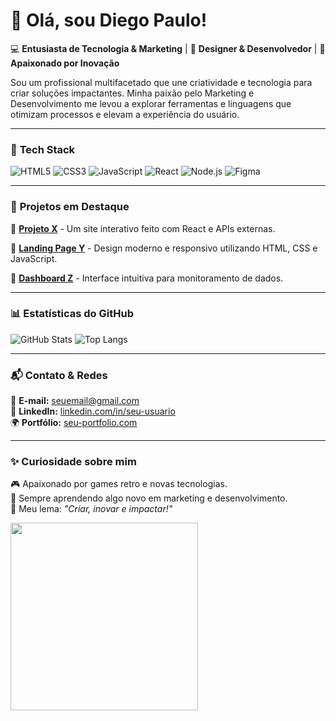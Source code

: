 <h1>👋 Olá, sou Diego Paulo!</h1> 

💻 **Entusiasta de Tecnologia & Marketing** | 🎨 **Designer & Desenvolvedor** | 🚀 **Apaixonado por Inovação**

Sou um profissional multifacetado que une criatividade e tecnologia para criar soluções impactantes. Minha paixão pelo Marketing e Desenvolvimento me levou a explorar ferramentas e linguagens que otimizam processos e elevam a experiência do usuário.

---

### 🚀 **Tech Stack**

![HTML5](https://img.shields.io/badge/HTML5-E34F26?style=for-the-badge&logo=html5&logoColor=white)
![CSS3](https://img.shields.io/badge/CSS3-1572B6?style=for-the-badge&logo=css3&logoColor=white)
![JavaScript](https://img.shields.io/badge/JavaScript-F7DF1E?style=for-the-badge&logo=javascript&logoColor=black)
![React](https://img.shields.io/badge/React-20232A?style=for-the-badge&logo=react&logoColor=61DAFB)
![Node.js](https://img.shields.io/badge/Node.js-43853D?style=for-the-badge&logo=node.js&logoColor=white)
![Figma](https://img.shields.io/badge/Figma-F24E1E?style=for-the-badge&logo=figma&logoColor=white)

---

### 📌 **Projetos em Destaque**

🔹 [**Projeto X**](https://github.com/seu-usuario/projeto-x) - Um site interativo feito com React e APIs externas.

🔹 [**Landing Page Y**](https://github.com/seu-usuario/landing-page-y) - Design moderno e responsivo utilizando HTML, CSS e JavaScript.

🔹 [**Dashboard Z**](https://github.com/seu-usuario/dashboard-z) - Interface intuitiva para monitoramento de dados.

---

### 📊 **Estatísticas do GitHub**

![GitHub Stats](https://github-readme-stats.vercel.app/api?username=seu-usuario&show_icons=true&theme=tokyonight)
![Top Langs](https://github-readme-stats.vercel.app/api/top-langs/?username=seu-usuario&layout=compact&theme=tokyonight)

---

### 📬 **Contato & Redes**

📩 **E-mail:** [seuemail@gmail.com](mailto:seuemail@gmail.com)  
🔗 **LinkedIn:** [linkedin.com/in/seu-usuario](https://linkedin.com/in/seu-usuario)  
🌍 **Portfólio:** [seu-portfolio.com](https://seu-portfolio.com)  

---

### ✨ **Curiosidade sobre mim**

🎮 Apaixonado por games retro e novas tecnologias.  
📖 Sempre aprendendo algo novo em marketing e desenvolvimento.  
🎯 Meu lema: *"Criar, inovar e impactar!"*  

<img src="https://media.giphy.com/media/3o7aD2saalBwwftBIY/giphy.gif" width="300" />
